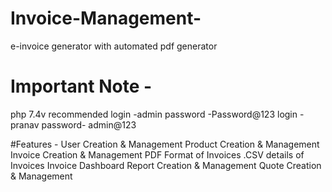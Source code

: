 # Invoice-Management-
e-invoice generator with automated pdf generator 

# Important Note -
php 7.4v recommended 
login -admin
password -Password@123
login -pranav
password- admin@123

#Features -
User Creation & Management 
Product Creation & Management 
Invoice Creation & Management 
PDF Format of Invoices 
.CSV details of Invoices
Invoice Dashboard 
Report Creation & Management 
Quote Creation & Management 

